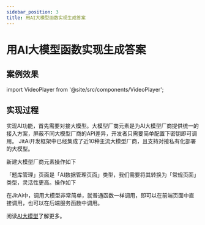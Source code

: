 ```yaml
---
sidebar_position: 3
title: 用AI大模型函数实现生成答案
---
```

# 用AI大模型函数实现生成答案


## 案例效果
import VideoPlayer from '@site/src/components/VideoPlayer';

<VideoPlayer relatePath="../../../tutorial/ai_func_effect.mp4" />


## 实现过程

实现AI功能，首先需要对接大模型。大模型厂商元素是为AI大模型厂商提供统一的接入方案，屏蔽不同大模型厂商的API差异，开发者只需要简单配置下密钥即可调用。
JitAi开发框架中已经集成了近10种主流大模型厂商，且支持对接私有化部署的大模型。

新建大模型厂商元素操作如下
<VideoPlayer relatePath="../../../tutorial/ai_func_llm.mp4" />

「题库管理」页面是「AI数据管理页面」类型，我们需要将其转换为「常规页面」类型，灵活性更高。操作如下

<VideoPlayer relatePath="../../../tutorial/ai_func_page_convert.mp4" />

在JitAi中，调用大模型非常简单，就普通函数一样调用，即可以在前端页面中直接调用，也可以在后端服务函数中调用。

<VideoPlayer relatePath="../../../tutorial/ai_func_page_event.mp4" />

阅读[AI大模型](../../devguide/ai-llm)了解更多。
